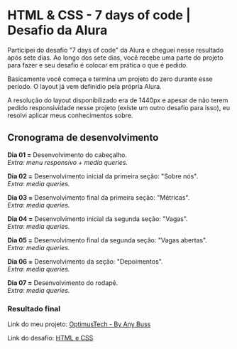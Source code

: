 # HTML & CSS - 7 days of code | Desafio da Alura

Participei do desafio "7 days of code" da Alura e cheguei nesse resultado após sete dias. 
Ao longo dos sete dias, você recebe uma parte do projeto para fazer e seu desafio é colocar em prática o que é pedido.

Basicamente você começa e termina um projeto do zero durante esse período. O layout já vem definidio pela própria Alura.

A resolução do layout disponibilizado era de 1440px e apesar de não terem pedido responsividade nesse projeto (existe um outro desafio para isso), eu resolvi aplicar meus conhecimentos sobre.

## Cronograma de desenvolvimento

**Dia 01 =** Desenvolvimento do cabeçalho.  
_Extra: menu responsivo + media queries._  

**Dia 02 =** Desenvolvimento inicial da primeira seção: "Sobre nós".  
_Extra: media queries._  

**Dia 03 =** Desenvolvimento final da primeira seção: "Métricas".  
_Extra: media queries._  

**Dia 04 =** Desenvolvimento inicial da segunda seção: "Vagas".  
_Extra: media queries._  

**Dia 05 =** Desenvolvimento final da segunda seção: "Vagas abertas".  
_Extra: media queries._  

**Dia 06 =** Desenvolvimento da seção: "Depoimentos".  
_Extra: media queries._  

**Dia 07 =** Desenvolvimento do rodapé.  
_Extra: media queries._  

### Resultado final

Link do meu projeto: <a href="https://optimustech.anybuss.com/">OptimusTech - By Any Buss</a>

Link do desafio: <a href="https://7daysofcode.io/matricula/html-css">HTML e CSS</a>
